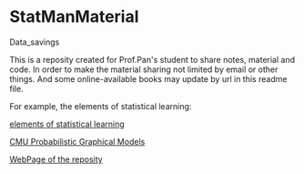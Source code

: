 # StatManMaterial
Data_savings

This is a reposity created for Prof.Pan's student to share notes, material and code. In order to make the material sharing not limited by email or other things.
And some online-available books may update by url in this readme file.

For example, the elements of statistical learning:

[elements of statistical learning](https://web.stanford.edu/~hastie/Papers/ESLII.pdf)

[CMU Probabilistic Graphical Models](http://www.cs.cmu.edu/~epxing/Class/10708-14/lecture.html)

[WebPage of the reposity](https://kmsmgsh.github.io/StatManMaterial/)
